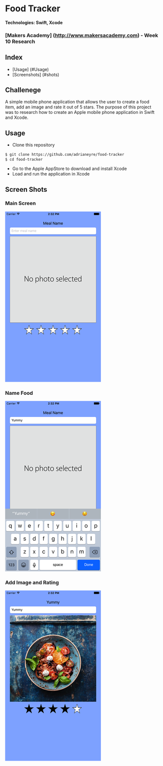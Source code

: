 # Food Tracker
#### Technologies: Swift, Xcode
### [Makers Academy] (http://www.makersacademy.com) - Week 10 Research

## Index
* [Usage] (#Usage)
* [Screenshots] (#shots)

## Challenege
A simple mobile phone application that allows the user to create a food item, add an image and rate it out of 5 stars. The purpose of this project was to research how to create an Apple mobile phone application in Swift and Xcode.

## <a name="Usage">Usage</a>
* Clone this repository
```
$ git clone https://github.com/adrianeyre/food-tracker
$ cd food-tracker
```
* Go to the Apple AppStore to download and install Xcode
* Load and run the application in Xcode

## <a name="Shots">Screen Shots</a>
### Main Screen
[![ScreenShot1](https://raw.githubusercontent.com/adrianeyre/food-tracker/master/images/screenshot1.png)](https://raw.githubusercontent.com/adrianeyre/food-tracker/master/images/screenshot1.png "Screen Shot 1")

### Name Food
[![ScreenShot2](https://raw.githubusercontent.com/adrianeyre/food-tracker/master/images/screenshot2.png)](https://raw.githubusercontent.com/adrianeyre/food-tracker/master/images/screenshot2.png "Screen Shot 2")

### Add Image and Rating
[![ScreenShot3](https://raw.githubusercontent.com/adrianeyre/food-tracker/master/images/screenshot3.png)](https://raw.githubusercontent.com/adrianeyre/food-tracker/master/images/screenshot3.png "Screen Shot 3")

